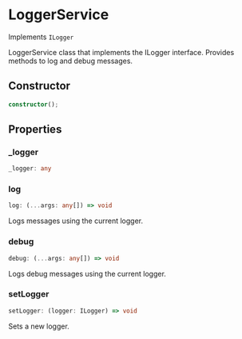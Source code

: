 # LoggerService

Implements `ILogger`

LoggerService class that implements the ILogger interface.
Provides methods to log and debug messages.

## Constructor

```ts
constructor();
```

## Properties

### _logger

```ts
_logger: any
```

### log

```ts
log: (...args: any[]) => void
```

Logs messages using the current logger.

### debug

```ts
debug: (...args: any[]) => void
```

Logs debug messages using the current logger.

### setLogger

```ts
setLogger: (logger: ILogger) => void
```

Sets a new logger.

